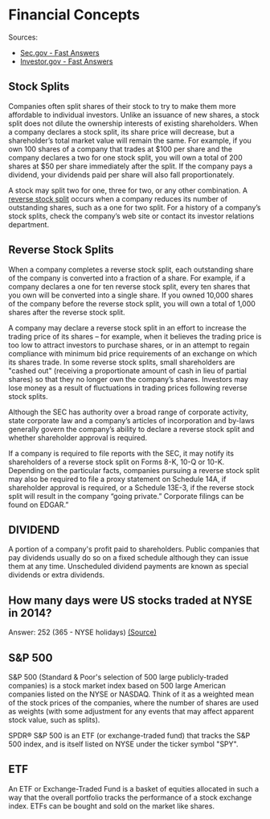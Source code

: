 # Financial Concepts

Sources:
* [Sec.gov - Fast Answers](https://www.sec.gov/fast-answers)
* [Investor.gov - Fast Answers](https://www.investor.gov/additional-resources/general-resources/fastanswers)

## Stock Splits
Companies often split shares of their stock to try to make them more affordable to individual investors. Unlike an issuance of new shares, a stock split does not dilute the ownership interests of existing shareholders. When a company declares a stock split, its share price will decrease, but a shareholder’s total market value will remain the same. For example, if you own 100 shares of a company that trades at $100 per share and the company declares a two for one stock split, you will own a total of 200 shares at $50 per share immediately after the split. If the company pays a dividend, your dividends paid per share will also fall proportionately.

A stock may split two for one, three for two, or any other combination. A [reverse stock split](#reverse-stock-splits) occurs when a company reduces its number of outstanding shares, such as a one for two split. For a history of a company’s stock splits, check the company’s web site or contact its investor relations department.

## Reverse Stock Splits
When a company completes a reverse stock split, each outstanding share of the company is converted into a fraction of a share.  For example, if a company declares a one for ten reverse stock split, every ten shares that you own will be converted into a single share.  If you owned 10,000 shares of the company before the reverse stock split, you will own a total of 1,000 shares after the reverse stock split.

A company may declare a reverse stock split in an effort to increase the trading price of its shares – for example, when it believes the trading price is too low to attract investors to purchase shares, or in an attempt to regain compliance with minimum bid price requirements of an exchange on which its shares trade.  In some reverse stock splits, small shareholders are "cashed out" (receiving a proportionate amount of cash in lieu of partial shares) so that they no longer own the company’s shares.  Investors may lose money as a result of fluctuations in trading prices following reverse stock splits.   

Although the SEC has authority over a broad range of corporate activity, state corporate law and a company’s articles of incorporation and by-laws generally govern the company’s ability to declare a reverse stock split and whether shareholder approval is required.

If a company is required to file reports with the SEC, it may notify its shareholders of a reverse stock split on Forms 8-K, 10-Q or 10-K.  Depending on the particular facts, companies pursuing a reverse stock split may also be required to file a proxy statement on Schedule 14A, if shareholder approval is required, or a Schedule 13E-3, if the reverse stock split will result in the company “going private.”  Corporate filings can be found on EDGAR.”

## DIVIDEND
A portion of a company's profit paid to shareholders. Public companies that pay dividends usually do so on a fixed schedule although they can issue them at any time. Unscheduled dividend payments are known as special dividends or extra dividends.


## How many days were US stocks traded at NYSE in 2014?
Answer: 252 (365 - NYSE holidays)
[(Source)](https://www.nyse.com/markets/hours-calendars)

## S&P 500
S&P 500 (Standard & Poor's selection of 500 large publicly-traded companies) is a stock market index based on 500 large American companies listed on the NYSE or NASDAQ. Think of it as a weighted mean of the stock prices of the companies, where the number of shares are used as weights (with some adjustment for any events that may affect apparent stock value, such as splits).

SPDR® S&P 500 is an ETF (or exchange-traded fund) that tracks the S&P 500 index, and is itself listed on NYSE under the ticker symbol "SPY".

## ETF
An ETF or Exchange-Traded Fund is a basket of equities allocated in such a way that the overall portfolio tracks the performance of a stock exchange index. ETFs can be bought and sold on the market like shares.
